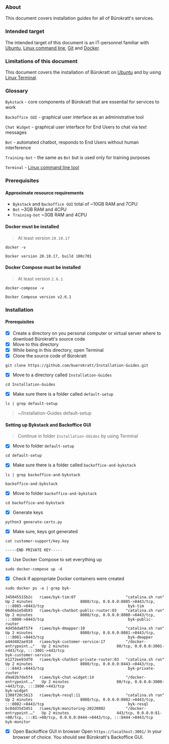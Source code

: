 ### About
This document covers installation guides for all of Bürokratt's services.


### Intended target
The intended target of this document is an IT-personnel familiar with [Ubuntu](https://ubuntu.com/), [Linux command line](https://ubuntu.com/tutorials/command-line-for-beginners#1-overview), [Git](https://git-scm.com/) and [Docker](https://www.docker.com/).


### Limitations of this document
This document covers the installation of Bürokratt on [Ubuntu](https://ubuntu.com/) and by using [Linux Terminal](https://ubuntu.com/tutorials/command-line-for-beginners#1-overview).


### Glossary
`Bykstack` - core components of Bürokratt that are essential for services to work

`Backoffice GUI` - graphical user interface as an administrative tool

`Chat Widget` - graphical user interface for End Users to chat via text messages

`Bot` - automated chatbot, responds to End Users without human interference

`Training-bot` - the same as `Bot` but is used only for training purposes

`Terminal` - [Linux command line tool](https://ubuntu.com/tutorials/command-line-for-beginners#1-overview)


### Prerequisites

#### Approximate resource requirements
- `Bykstack` and `Backoffice GUI` total of ~10GB RAM and 7CPU
- `Bot` ~3GB RAM and 4CPU
- `Training-bot` ~3GB RAM and 4CPU

#### Docker must be installed
> At least version `20.10.17`
```
docker -v
```

```
Docker version 20.10.17, build 100c701
```

#### Docker Compose must be installed
> At least version `2.6.1`
```
docker-compose -v
```

```
Docker Compose version v2.6.1
```


### Installation

#### Prerequisites
- [x] Create a directory on you personal computer or virtual server where to download Bürokratt's source code
- [x] Move to this directory
- [x] While being in this directory, open Terminal
- [x] Clone the source code of Bürokratt
```
git clone https://github.com/buerokratt/Installation-Guides.git
```
- [x] Move to a directory called `Installation-Guides`
```
cd Installation-Guides
```
- [x] Make sure there is a folder called `default-setup`
```
ls | grep default-setup
```

> ~/Installation-Guides default-setup


#### Setting up Bykstack and Backoffice GUI

> Continue in folder `Installation-GUides` by using Terminal 

- [x] Move to folder `default-setup`
```
cd default-setup
```
- [x] Make sure there is a folder called `backoffice-and-bykstack`
```
ls | grep backoffice-and-bykstack
```

```
backoffice-and-bykstack
```

- [x] Move to folder `backoffice-and-bykstack`
```
cd backoffice-and-bykstack
```

- [x] Generate keys
```
python3 generate-certs.py
```

- [X] Make sure, keys got generated
```
cat customer-support/key.key
```

```
-----END PRIVATE KEY-----
```

- [x] Use Docker Compose to set everything up
```
sudo docker-compose up -d
```

- [x] Check if appropriate Docker containers were created
```
sudo docker ps -a | grep byk-
```

```
345045515b2c   riaee/byk-tim:07                      "catalina.sh run"        Up 2 minutes                     8080/tcp, 0.0.0.0:8085->8443/tcp, :::8085->8443/tcp                                     byk-tim
06d0a1e5db93   riaee/byk-chatbot-public-ruuter:03    "catalina.sh run"        Up 2 minutes                     8080/tcp, 0.0.0.0:8080->8443/tcp, :::8080->8443/tcp                                     byk-public-ruuter
4d456da8f574   riaee/byk-dmapper:10                  "catalina.sh run"        Up 2 minutes                     8080/tcp, 0.0.0.0:8081->8443/tcp, :::8081->8443/tcp                                     byk-dmapper
a44d482ae918   riaee/byk-customer-service:17         "/docker-entrypoint.…"   Up 2 minutes                     80/tcp, 0.0.0.0:3001->443/tcp, :::3001->443/tcp                                         byk-customer-service
e1272ee93df0   riaee/byk-chatbot-private-ruuter:03   "catalina.sh run"        Up 2 minutes                     8080/tcp, 0.0.0.0:8443->8443/tcp, :::8443->8443/tcp                                     byk-private-ruuter
d9a02b7de5f4   riaee/byk-chat-widget:14              "/docker-entrypoint.…"   Up 2 minutes                     80/tcp, 0.0.0.0:3000->443/tcp, :::3000->443/tcp                                         byk-widget
1388f20c5613   riaee/byk-resql:11                    "catalina.sh run"        Up 2 minutes                     8080/tcp, 0.0.0.0:8082->8443/tcp, :::8082->8443/tcp                                     byk-resql
bc0dd35d3451   riaee/byk:monitoring-20220802         "/docker-entrypoint.…"   Up 2 minutes                     443/tcp, 0.0.0.0:81->80/tcp, :::81->80/tcp, 0.0.0.0:8444->8443/tcp, :::8444->8443/tcp   byk-monitor
```

- [x] Open Backoffice GUI in browser
Open `https://localhost:3001/` in your browser of choice. You should see Bürokratt's Backoffice GUI.
